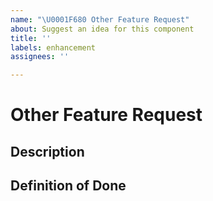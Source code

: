 ```yaml
---
name: "\U0001F680 Other Feature Request"
about: Suggest an idea for this component
title: ''
labels: enhancement
assignees: ''

---
```


<!---
How to Report Bugs and Suggest Product & Ecosystem Improvements:
https://www.notion.so/elasticio/How-to-Report-Bugs-and-Suggest-Product-Ecosystem-Improvements-444733fa8bc840e6af0bd67688776576
-->

# Other Feature Request

## Description

<!-- Description of the enhancement -->

## Definition of Done

<!-- What you expected to be implemented -->
